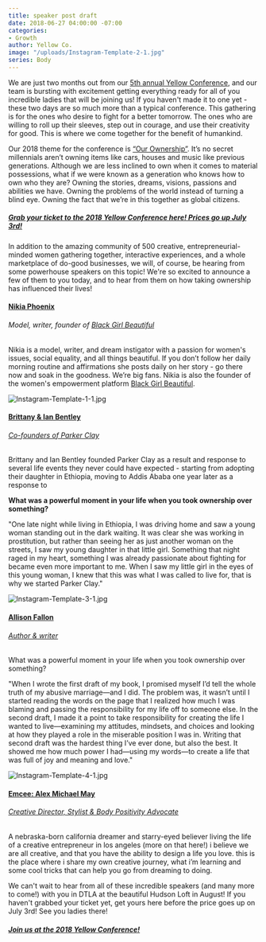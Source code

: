 ```yaml
---
title: speaker post draft
date: 2018-06-27 04:00:00 -07:00
categories:
- Growth
author: Yellow Co.
image: "/uploads/Instagram-Template-2-1.jpg"
series: Body
---
```


We are just two months out from our [5th annual Yellow Conference](https://yellowco.co/conference/), and our team is bursting with excitement getting everything ready for all of you incredible ladies that will be joining us! If you haven't made it to one yet - these two days are so much more than a typical conference. This gathering is for the ones who desire to fight for a better tomorrow. The ones who are willing to roll up their sleeves, step out in courage, and use their creativity for good. This is where we come together for the benefit of humankind.

Our 2018 theme for the conference is [“Our Ownership”](https://yellowco.co/conference/). It’s no secret millennials aren’t owning items like cars, houses and music like previous generations. Although we are less inclined to own when it comes to material possessions, what if we were known as a generation who knows how to own who they are? Owning the stories, dreams, visions, passions and abilities we have. Owning the problems of the world instead of turning a blind eye. Owning the fact that we’re in this together as global citizens. 

##### [Grab your ticket to the 2018 Yellow Conference here! Prices go up July 3rd!](https://yellowco.co/conference/)

In addition to the amazing community of 500 creative, entrepreneurial-minded women gathering together, interactive experiences, and a whole marketplace of do-good businesses, we will, of course, be hearing from some powerhouse speakers on this topic! We're so excited to announce a few of them to you today, and to hear from them on how taking ownership has influenced their lives!

#### [Nikia Phoenix](https://www.instagram.com/nikiaphoenix/)  
###### Model, writer, founder of [Black Girl Beautiful](https://www.blackgirlbeautiful.com/)

Nikia is a model, writer, and dream instigator with a passion for women's issues, social equality, and all things beautiful. If you don’t follow her daily morning routine and affirmations she posts daily on her story - go there now and soak in the goodness. We’re big fans. Nikia is also the founder of the women's empowerment platform [Black Girl Beautiful](https://www.blackgirlbeautiful.com/).⠀

![Instagram-Template-1-1.jpg](/uploads/Instagram-Template-1-1.jpg)

#### [Brittany & Ian Bentley](https://www.instagram.com/parkerclayintl/)  
###### [Co-founders of Parker Clay](https://www.parkerclay.com/)

Brittany and Ian Bentley founded Parker Clay as a result and response to several life events they never could have expected - starting from adopting their daughter in Ethiopia, moving to Addis Ababa one year later
as a response to 

**What was a powerful moment in your life when you took ownership over something?** 

"One late night while living in Ethiopia, I was driving home and saw a young woman standing out in the dark waiting. It was clear she was working in prostitution, but rather than seeing her as just another woman on the streets, I saw my young daughter in that little girl. Something that night raged in my heart, something I was already passionate about fighting for became even more important to me. When I saw my little girl in the eyes of this young woman, I knew that this was what I was called to live for, that is why we started Parker Clay."

![Instagram-Template-3-1.jpg](/uploads/Instagram-Template-3-1.jpg)

#### [Allison Fallon](https://www.instagram.com/allyfallon/)  
###### [Author & writer](https://allisonfallon.com/)

What was a powerful moment in your life when you took ownership over something? 

"When I wrote the first draft of my book, I promised myself I’d tell the whole truth of my abusive marriage—and I did. The problem was, it wasn’t until I started reading the words on the page that I realized how much I was blaming and passing the responsibility for my life off to someone else. In the second draft, I made it a point to take responsibility for creating the life I wanted to live—examining my attitudes, mindsets, and choices and looking at how they played a role in the miserable position I was in. Writing that second draft was the hardest thing I’ve ever done, but also the best. It showed me how much power I had—using my words—to create a life that was full of joy and meaning and love."

![Instagram-Template-4-1.jpg](/uploads/Instagram-Template-4-1.jpg)

#### [Emcee: Alex Michael May](https://www.instagram.com/alexmichaelmay/)  
###### [Creative Director, Stylist & Body Positivity Advocate](http://alexmichaelmay.com/)

A nebraska-born california dreamer and starry-eyed believer living the life of a creative entrepreneur in los angeles (more on that here!) i believe we are all creative, and that you have the ability to design a life you love. this is the place where i share my own creative journey, what i’m learning and some cool tricks that can help you go from dreaming to doing.

We can't wait to hear from all of these incredible speakers (and many more to come!) with you in DTLA at the beautiful Hudson Loft in August! If you haven't grabbed your ticket yet, get yours here before the price goes up on July 3rd! See you ladies there!

##### [Join us at the 2018 Yellow Conference!](https://yellowco.co/conference/)
